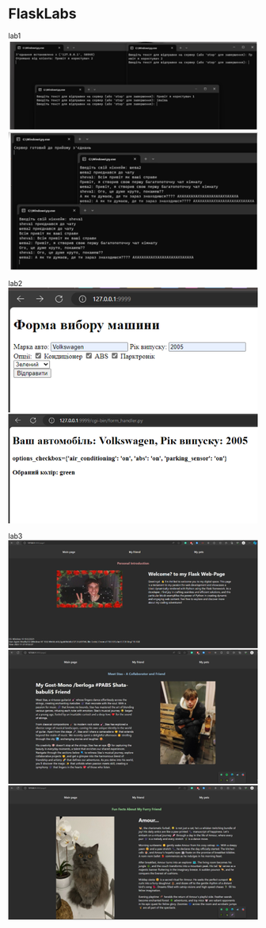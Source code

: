 # FlaskLabs
lab1
![image](screenshots/1.png?raw=true)
![image](screenshots/1-1.png?raw=true)


lab2
![image](screenshots/2-1.png?raw=true)
![image](screenshots/2-2.png?raw=true)


lab3
![image](screenshots/3-1.png?raw=true)
![image](screenshots/3-2.png?raw=true)
![image](screenshots/3-3.png?raw=true)
